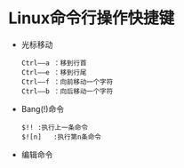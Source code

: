 # Linux命令行操作快捷键 #
- 光标移动
	```
	Ctrl——a	：移到行首
	Ctrl——e	：移到行尾
	Ctrl——f	：向前移动一个字符
	Ctrl——b	：向后移动一个字符
	```  
- Bang(!)命令
    ```
	$!!	:执行上一条命令
	$![n]	:执行第n条命令
	```

- 编辑命令
